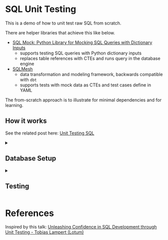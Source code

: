 # SQL Unit Testing

This is a demo of how to unit test raw SQL from scratch.

There are helper libraries that achieve this like below.
- [SQL Mock: Python Library for Mocking SQL Queries with Dictionary Inputs](https://github.com/DeepLcom/sql-mock)
    - supports testing SQL queries with Python dictionary inputs
    - replaces table references with CTEs and runs query in the database engine
- [SQLMesh](https://www.tobikodata.com/sqlmesh)
    - data transformation and modeling framework, backwards compatible with `dbt`
    - supports tests with mock data as CTEs and test cases define in YAML

The from-scratch approach is to illustrate for minimal dependencies and for learning.

## How it works

See the related post here: [Unit Testing SQL](https://paulzuradzki.com/2025/10/unit-testing-sql/)

<details>

<summary>

## Database Setup
</summary>

### Starting PostgreSQL

Start the PostgreSQL container using Docker Compose:

```bash
docker-compose up -d
```

This will start PostgreSQL on port `5433`.

### Environment Configuration

Copy the example environment file and configure your database connection:

```bash
cp .env.example .env
```

Set the `DATABASE_URL` in your `.env` file to connect to your PostgreSQL database:

```
DATABASE_URL=postgresql://postgres:postgres@localhost:5433/test
```

The format is: `postgresql://username:password@host:port/database`

### Creating Test and Demo Databases

Create the test and demo databases (PostgreSQL is running on port 5433):

```bash
PGPORT=5433 createdb -h localhost test
PGPORT=5433 createdb -h localhost demo
```

Or set the PGPORT environment variable:

```bash
export PGPORT=5433
createdb -h localhost test
createdb -h localhost demo
```

### Running Setup Scripts

```bash
PGPORT=5433 psql -h localhost test < src/app/sql/seed_data.sql
PGPORT=5433 psql -h localhost demo < src/app/sql/seed_data.sql
```
</details>

<details>
<summary>

## Testing
</summary>

Run tests using uv:

```bash
# to show SQL print statements, add -s flag
uv run pytest -v
```

The tests use mock CTEs to replace database tables, allowing SQL logic testing without requiring seed data.

</details>

# References

Inspired by this talk: [Unleashing Confidence in SQL Development through Unit Testing - Tobias Lampert (Lotum)](https://www.youtube.com/watch?v=YRVTWwFFd8c)
